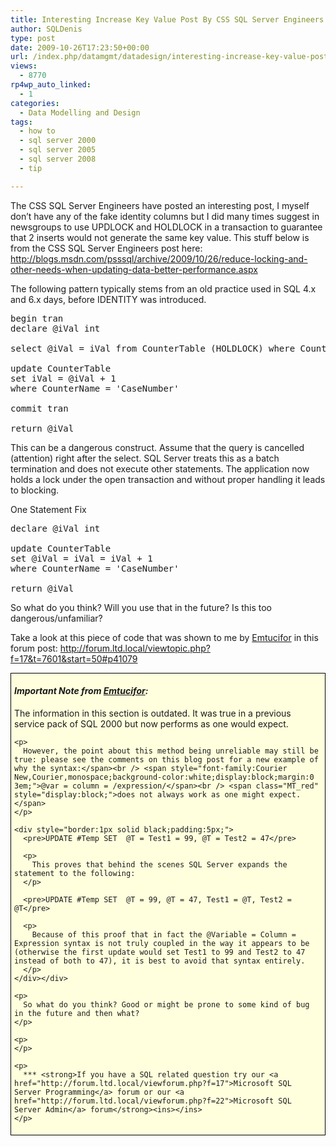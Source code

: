 ```yaml
---
title: Interesting Increase Key Value Post By CSS SQL Server Engineers
author: SQLDenis
type: post
date: 2009-10-26T17:23:50+00:00
url: /index.php/datamgmt/datadesign/interesting-increase-key-value-post-by-c/
views:
  - 8770
rp4wp_auto_linked:
  - 1
categories:
  - Data Modelling and Design
tags:
  - how to
  - sql server 2000
  - sql server 2005
  - sql server 2008
  - tip

---
```

The CSS SQL Server Engineers have posted an interesting post, I myself don&#8217;t have any of the fake identity columns but I did many times suggest in newsgroups to use UPDLOCK and HOLDLOCK in a transaction to guarantee that 2 inserts would not generate the same key value. This stuff below is from the CSS SQL Server Engineers post here: http://blogs.msdn.com/psssql/archive/2009/10/26/reduce-locking-and-other-needs-when-updating-data-better-performance.aspx

The following pattern typically stems from an old practice used in SQL 4.x and 6.x days, before IDENTITY was introduced.

<pre>begin tran 
declare @iVal int

select @iVal = iVal from CounterTable (HOLDLOCK) where CounterName = 'CaseNumber'

update CounterTable 
set iVal = @iVal + 1 
where CounterName = 'CaseNumber'

commit tran

return @iVal</pre>

This can be a dangerous construct. Assume that the query is cancelled (attention) right after the select. SQL Server treats this as a batch termination and does not execute other statements. The application now holds a lock under the open transaction and without proper handling it leads to blocking.

One Statement Fix

<pre>declare @iVal int

update CounterTable 
set @iVal = iVal = iVal + 1 
where CounterName = 'CaseNumber'

return @iVal</pre>

So what do you think? Will you use that in the future? Is this too dangerous/unfamiliar?

Take a look at this piece of code that was shown to me by [Emtucifor][1] in this forum post: http://forum.ltd.local/viewtopic.php?f=17&t=7601&start=50#p41079

<div style="border:1px solid black;padding:0 5px 5px 5px;background-color:#ffffdd;">
  <h4>
    <em>Important Note from <a href="/index.php/All/?disp=authdir&author=71">Emtucifor</a>:</em>
  </h4>
  
  <p>
    <span class="MT_red" style="display:block;">The information in this section is outdated. It was true in a previous service pack of SQL 2000 but now performs as one would expect.</p> 
    
    <p>
      However, the point about this method being unreliable may still be true: please see the comments on this blog post for a new example of why the syntax:</span><br /> <span style="font-family:Courier New,Courier,monospace;background-color:white;display:block;margin:0 3em;">@var = column = /expression/</span><br /> <span class="MT_red" style="display:block;">does not always work as one might expect.</span>
    </p>
    
    <div style="border:1px solid black;padding:5px;">
      <pre>UPDATE #Temp SET  @T = Test1 = 99, @T = Test2 = 47</pre>
      
      <p>
        This proves that behind the scenes SQL Server expands the statement to the following:
      </p>
      
      <pre>UPDATE #Temp SET  @T = 99, @T = 47, Test1 = @T, Test2 = @T</pre>
      
      <p>
        Because of this proof that in fact the @Variable = Column = Expression syntax is not truly coupled in the way it appears to be (otherwise the first update would set Test1 to 99 and Test2 to 47 instead of both to 47), it is best to avoid that syntax entirely.
      </p>
    </div></div> 
    
    <p>
      So what do you think? Good or might be prone to some kind of bug in the future and then what?
    </p>
    
    <p>
    </p>
    
    <p>
      *** <strong>If you have a SQL related question try our <a href="http://forum.ltd.local/viewforum.php?f=17">Microsoft SQL Server Programming</a> forum or our <a href="http://forum.ltd.local/viewforum.php?f=22">Microsoft SQL Server Admin</a> forum</strong><ins></ins>
    </p>

 [1]: /index.php/All/?disp=authdir&author=71